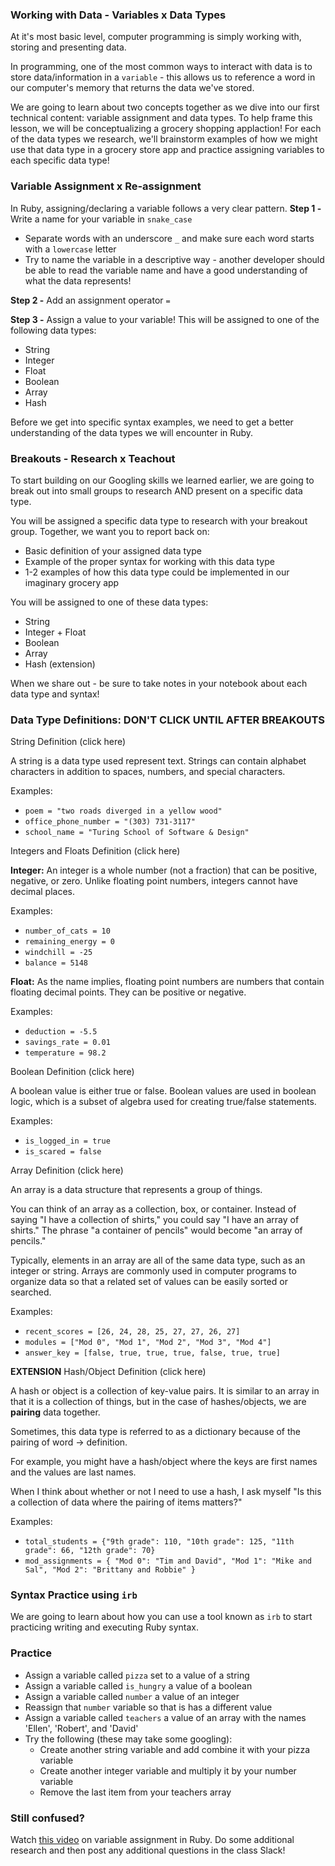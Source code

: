 ### Working with Data - Variables x Data Types
At it's most basic level, computer programming is simply working with, storing and presenting data. 

In programming, one of the most common ways to interact with data is to store data/information in a `variable` - this allows us to reference a word in our computer's memory that returns the data we've stored.

We are going to learn about two concepts together as we dive into our first technical content: variable assignment and data types. To help frame this lesson, we will be conceptualizing a grocery shopping applaction! For each of the data types we research, we'll brainstorm examples of how we might use that data type in a grocery store app and practice assigning variables to each specific data type!

### Variable Assignment x Re-assignment
In Ruby, assigning/declaring a variable follows a very clear pattern.
**Step 1 -** Write a name for your variable in `snake_case`
- Separate words with an underscore `_` and make sure each word starts with a `lowercase` letter
- Try to name the variable in a descriptive way - another developer should be able to read the variable name and have a good understanding of what the data represents!

**Step 2 -** Add an assignment operator `=`

**Step 3 -** Assign a value to your variable! This will be assigned to one of the following data types:
- String
- Integer
- Float
- Boolean
- Array
- Hash

Before we get into specific syntax examples, we need to get a better understanding of the data types we will encounter in Ruby.

### Breakouts - Research x Teachout
To start building on our Googling skills we learned earlier, we are going to break out into small groups to research AND present on a specific data type.

You will be assigned a specific data type to research with your breakout group. Together, we want you to report back on:
- Basic definition of your assigned data type
- Example of the proper syntax for working with this data type
- 1-2 examples of how this data type could be implemented in our imaginary grocery app

You will be assigned to one of these data types:
- String
- Integer + Float
- Boolean
- Array
- Hash (extension)

When we share out - be sure to take notes in your notebook about each data type and syntax!


<div class="try-it">
<h3>Data Type Definitions: DON'T CLICK UNTIL AFTER BREAKOUTS</h3>
  <div>
    <p class="toggle-show">
      String Definition (click here)
    </p>
    <div class="toggle-content hidden">  
      <p>A <span class="vocab">string</span> is a data type used represent text. Strings can contain alphabet characters in addition to spaces, numbers, and special characters.</p>
      <p>Examples:</p>
      <ul>
        <li><code>poem = "two roads diverged in a yellow wood"</code></li>
        <li><code>office_phone_number = "(303) 731-3117"</code></li>
        <li><code>school_name = "Turing School of Software & Design"</code></li>
      </ul>
    </div>
  </div>
  <p class="toggle-show">
    Integers and Floats Definition (click here)
  </p>
  <div>
    <div class="toggle-content hidden">
      <p><strong><span class="vocab">Integer</span>:</strong> An integer is a whole number (not a fraction) that can be positive, negative, or zero. Unlike floating point numbers, integers cannot have decimal places.</p>
      <p>Examples:</p>
      <ul>
        <li><code>number_of_cats = 10</code></li>
        <li><code>remaining_energy = 0</code></li>
        <li><code>windchill = -25</code></li>
        <li><code>balance = 5148</code></li>
      </ul>
      <p><strong><span class="vocab">Float</span>:</strong> As the name implies, floating point numbers are numbers that contain floating decimal points. They can be positive or negative.</p>
      <p>Examples:</p>
      <ul>
        <li><code>deduction = -5.5</code></li>
        <li><code>savings_rate = 0.01</code></li>
        <li><code>temperature = 98.2</code></li>
      </ul>
    </div>
  </div>
  <div>
    <p class="toggle-show">
      Boolean Definition (click here)
    </p>
    <div class="toggle-content hidden">
      <p>A <span class="vocab">boolean</span> value is either true or false. Boolean values are used in boolean logic, which is a subset of algebra used for creating true/false statements.</p>
      <p>Examples:</p>
      <ul>
        <li><code>is_logged_in = true</code></li>
        <li><code>is_scared = false</code></li>
      </ul>
    </div>
  </div>
  <div>
    <p class="toggle-show">
      Array Definition (click here)
    </p>
    <div class="toggle-content hidden">
      <p>An <span class="vocab">array</span> is a data structure that represents a group of things.</p>
      <p>You can think of an array as a collection, box, or container. Instead of saying "I have a collection of shirts," you could say "I have an array of shirts." The phrase "a container of pencils" would become "an array of pencils."</p>
      <p>Typically, elements in an array are all of the same data type, such as an integer or string. Arrays are commonly used in computer programs to organize data so that a related set of values can be easily sorted or searched.</p>
      <p>Examples:</p>
      <ul>
        <li><code>recent_scores = [26, 24, 28, 25, 27, 27, 26, 27]</code></li>
        <li><code>modules = ["Mod 0", "Mod 1", "Mod 2", "Mod 3", "Mod 4"]</code></li>
        <li><code>answer_key = [false, true, true, true, false, true, true]</code></li>
      </ul>
    </div>
  </div>
  <div>
    <p class="toggle-show">
      <strong>EXTENSION</strong> Hash/Object Definition (click here)
    </p>
    <div class="toggle-content hidden">
      <p>A <span class="vocab">hash</span> or <span class="vocab">object</span> is a collection of key-value pairs. It is similar to an array in that it is a collection of things, but in the case of hashes/objects, we are <strong>pairing</strong> data together.</p>
      <p>Sometimes, this data type is referred to as a dictionary because of the pairing of word -> definition.</p>
      <p>For example, you might have a hash/object where the keys are first names and the values are last names.</p>
      <p>When I think about whether or not I need to use a hash, I ask myself "Is this a collection of data where the pairing of items matters?"</p>
      <p>Examples:</p>
      <ul>
        <li><code>total_students = {"9th grade": 110, "10th grade": 125, "11th grade": 66, "12th grade": 70}</code></li>
        <li><code>mod_assignments = { "Mod 0": "Tim and David", "Mod 1": "Mike and Sal", "Mod 2": "Brittany and Robbie" }</code></li>
      </ul>
    </div>
  </div>
</div>

### Syntax Practice using `irb`
We are going to learn about how you can use a tool known as `irb` to start practicing writing and executing Ruby syntax.

### Practice
* Assign a variable called `pizza` set to a value of a string
* Assign a variable called `is_hungry` a value of a boolean
* Assign a variable called `number` a value of an integer
* Reassign that `number` variable so that is has a different value
* Assign a variable called `teachers` a value of an array with the names 'Ellen', 'Robert', and 'David'
* Try the following (these may take some googling):
  * Create another string variable and add combine it with your pizza variable
  * Create another integer variable and multiply it by your number variable
  * Remove the last item from your teachers array

### Still confused?
Watch [this video](https://www.youtube.com/watch?v=S-IeM4xnCog&list=PL1Y67f0xPzdMFq2S1bK7E7veT_BbK-zjt&index=3) on variable assignment in Ruby. Do some additional research and then post any additional questions in the class Slack!
